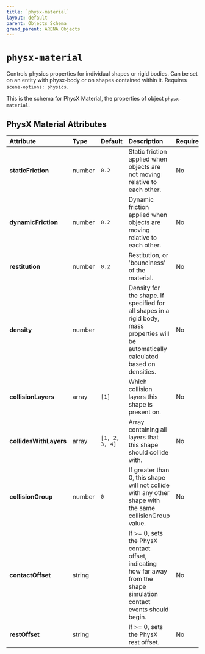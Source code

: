 ```yaml
---
title: `physx-material`
layout: default
parent: Objects Schema
grand_parent: ARENA Objects
---
```


<!--CAUTION: This file is autogenerated from https://github.com/arenaxr/arena-schemas. Changes made here may be overwritten.-->


`physx-material`
================


Controls physics properties for individual shapes or rigid bodies. Can be set on an entity with physx-body or on shapes contained within it. Requires `scene-options: physics`.

This is the schema for PhysX Material, the properties of object `physx-material`.

PhysX Material Attributes
--------------------------

|Attribute|Type|Default|Description|Required|
| :--- | :--- | :--- | :--- | :--- |
|**staticFriction**|number|```0.2```|Static friction applied when objects are not moving relative to each other.|No|
|**dynamicFriction**|number|```0.2```|Dynamic friction applied when objects are moving relative to each other.|No|
|**restitution**|number|```0.2```|Restitution, or 'bounciness' of the material.|No|
|**density**|number||Density for the shape. If specified for all shapes in a rigid body, mass properties will be automatically calculated based on densities.|No|
|**collisionLayers**|array|```[1]```|Which collision layers this shape is present on.|No|
|**collidesWithLayers**|array|```[1, 2, 3, 4]```|Array containing all layers that this shape should collide with.|No|
|**collisionGroup**|number|```0```|If greater than 0, this shape will not collide with any other shape with the same collisionGroup value.|No|
|**contactOffset**|string||If >= 0, sets the PhysX contact offset, indicating how far away from the shape simulation contact events should begin.|No|
|**restOffset**|string||If >= 0, sets the PhysX rest offset.|No|
